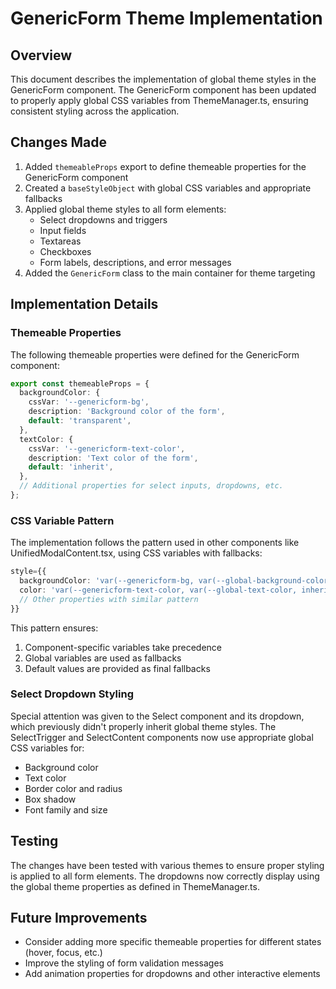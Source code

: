 ﻿# GenericForm Theme Implementation

## Overview

This document describes the implementation of global theme styles in the GenericForm component. The GenericForm component has been updated to properly apply global CSS variables from ThemeManager.ts, ensuring consistent styling across the application.

## Changes Made

1. Added `themeableProps` export to define themeable properties for the GenericForm component
2. Created a `baseStyleObject` with global CSS variables and appropriate fallbacks
3. Applied global theme styles to all form elements:
   - Select dropdowns and triggers
   - Input fields
   - Textareas
   - Checkboxes
   - Form labels, descriptions, and error messages
4. Added the `GenericForm` class to the main container for theme targeting

## Implementation Details

### Themeable Properties

The following themeable properties were defined for the GenericForm component:

```typescript
export const themeableProps = {
  backgroundColor: {
    cssVar: '--genericform-bg',
    description: 'Background color of the form',
    default: 'transparent',
  },
  textColor: {
    cssVar: '--genericform-text-color',
    description: 'Text color of the form',
    default: 'inherit',
  },
  // Additional properties for select inputs, dropdowns, etc.
};
```

### CSS Variable Pattern

The implementation follows the pattern used in other components like UnifiedModalContent.tsx, using CSS variables with fallbacks:

```typescript
style={{
  backgroundColor: 'var(--genericform-bg, var(--global-background-color, transparent))',
  color: 'var(--genericform-text-color, var(--global-text-color, inherit))',
  // Other properties with similar pattern
}}
```

This pattern ensures:
1. Component-specific variables take precedence
2. Global variables are used as fallbacks
3. Default values are provided as final fallbacks

### Select Dropdown Styling

Special attention was given to the Select component and its dropdown, which previously didn't properly inherit global theme styles. The SelectTrigger and SelectContent components now use appropriate global CSS variables for:

- Background color
- Text color
- Border color and radius
- Box shadow
- Font family and size

## Testing

The changes have been tested with various themes to ensure proper styling is applied to all form elements. The dropdowns now correctly display using the global theme properties as defined in ThemeManager.ts.

## Future Improvements

- Consider adding more specific themeable properties for different states (hover, focus, etc.)
- Improve the styling of form validation messages
- Add animation properties for dropdowns and other interactive elements